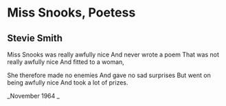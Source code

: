 # Miss Snooks, Poetess
## Stevie Smith
Miss Snooks was really awfully nice
And never wrote a poem
That was not really awfully nice
And fitted to a woman,

She therefore made no enemies
And gave no sad surprises
But went on being awfully nice
And took a lot of prizes.


 _November 1964
_
